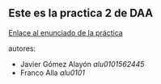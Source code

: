 ## Este es la practica 2 de DAA

[Enlace al enunciado de la práctica](https://docs.google.com/document/d/1SZ7f28AwgvjGsbu18-xMvcn0CzK1aOUGNpXCLbBrbGU/edit?tab=t.0#heading=h.5bq8rsdy1ujx)

autores: 
- Javier Gómez Alayón *alu0101562445*
- Franco Alla *alu0101*
